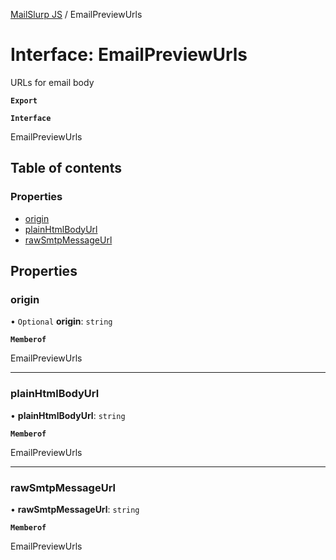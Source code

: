 [MailSlurp JS](../README.md) / EmailPreviewUrls

# Interface: EmailPreviewUrls

URLs for email body

**`Export`**

**`Interface`**

EmailPreviewUrls

## Table of contents

### Properties

- [origin](EmailPreviewUrls.md#origin)
- [plainHtmlBodyUrl](EmailPreviewUrls.md#plainhtmlbodyurl)
- [rawSmtpMessageUrl](EmailPreviewUrls.md#rawsmtpmessageurl)

## Properties

### origin

• `Optional` **origin**: `string`

**`Memberof`**

EmailPreviewUrls

___

### plainHtmlBodyUrl

• **plainHtmlBodyUrl**: `string`

**`Memberof`**

EmailPreviewUrls

___

### rawSmtpMessageUrl

• **rawSmtpMessageUrl**: `string`

**`Memberof`**

EmailPreviewUrls

